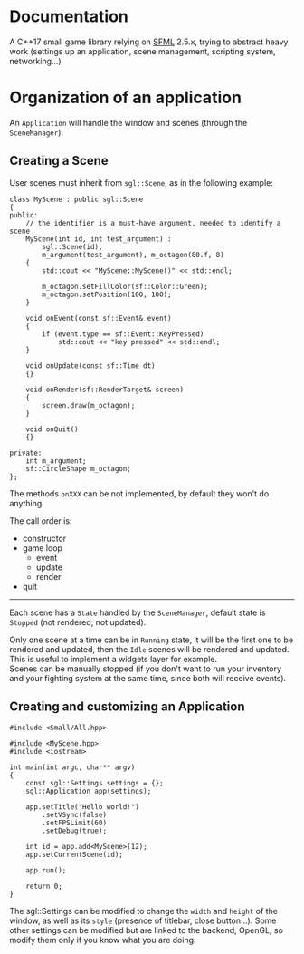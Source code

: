# Documentation

A C++17 small game library relying on [SFML](https://www.sfml-dev.org) 2.5.x, trying to abstract heavy work (settings up an application, scene management, scripting system, networking...)

# Organization of an application

An `Application` will handle the window and scenes (through the `SceneManager`).

## Creating a Scene

User scenes must inherit from `sgl::Scene`, as in the following example:

~~~~{.cpp}
class MyScene : public sgl::Scene
{
public:
    // the identifier is a must-have argument, needed to identify a scene
    MyScene(int id, int test_argument) :
        sgl::Scene(id),
        m_argument(test_argument), m_octagon(80.f, 8)
    {
        std::cout << "MyScene::MyScene()" << std::endl;

        m_octagon.setFillColor(sf::Color::Green);
        m_octagon.setPosition(100, 100);
    }

    void onEvent(const sf::Event& event)
    {
        if (event.type == sf::Event::KeyPressed)
            std::cout << "key pressed" << std::endl;
    }

    void onUpdate(const sf::Time dt)
    {}

    void onRender(sf::RenderTarget& screen)
    {
        screen.draw(m_octagon);
    }

    void onQuit()
    {}

private:
    int m_argument;
    sf::CircleShape m_octagon;
};
~~~~

The methods `onXXX` can be not implemented, by default they won't do anything.

The call order is:
* constructor
* game loop
    * event
    * update
    * render
* quit

--------

Each scene has a `State` handled by the `SceneManager`, default state is `Stopped` (not rendered, not updated).

Only one scene at a time can be in `Running` state, it will be the first one to be rendered and updated, then the `Idle` scenes will be rendered and updated. This is useful to implement a widgets layer for example.  
Scenes can be manually stopped (if you don't want to run your inventory and your fighting system at the same time, since both will receive events).

## Creating and customizing an Application

~~~~{.cpp}
#include <Small/All.hpp>

#include <MyScene.hpp>
#include <iostream>

int main(int argc, char** argv)
{
    const sgl::Settings settings = {};
    sgl::Application app(settings);

    app.setTitle("Hello world!")
        .setVSync(false)
        .setFPSLimit(60)
        .setDebug(true);

    int id = app.add<MyScene>(12);
    app.setCurrentScene(id);

    app.run();

    return 0;
}
~~~~

The sgl::Settings can be modified to change the `width` and `height` of the window, as well as its `style` (presence of titlebar, close button...). Some other settings can be modified but are linked to the backend, OpenGL, so modify them only if you know what you are doing.